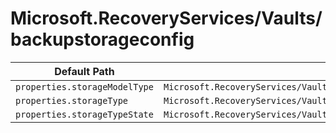 # Microsoft.RecoveryServices/Vaults/backupstorageconfig

| Default Path | Alias |
|---|---|
| `properties.storageModelType` | `Microsoft.RecoveryServices/Vaults/backupstorageconfig/vaultstorageconfig.storageModelType` |
| `properties.storageType` | `Microsoft.RecoveryServices/Vaults/backupstorageconfig/vaultstorageconfig.storageType` |
| `properties.storageTypeState` | `Microsoft.RecoveryServices/Vaults/backupstorageconfig/vaultstorageconfig.storageTypeState` |

